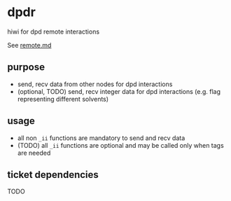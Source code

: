 # dpdr

hiwi for dpd remote interactions

See [remote.md](../../doc/remote.md)

## purpose

* send, recv data from other nodes for dpd interactions
* (optional, TODO) send, recv integer data for dpd interactions (e.g. flag representing different solvents)

## usage

* all non `_ii` functions are mandatory to send and recv data
* (TODO) all `_ii` functions are optional and may be called only when tags are needed

## ticket dependencies

TODO
